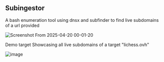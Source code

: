 ## Subingestor

A bash enumeration tool using dnsx and subfinder to find live subdomains of a url provided

![Screenshot From 2025-04-20 00-01-20](https://github.com/user-attachments/assets/dc85a40c-ba13-4140-89c5-a9b18fe1c892)

Demo target Showcasing all live subdomains of a target "lichess.ovh"

![image](https://github.com/user-attachments/assets/07e61ce2-fd09-43cc-8c0d-1418c0fb2a1b)


